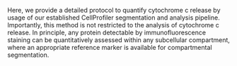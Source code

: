 Here, we provide a detailed protocol to quantify cytochrome c release by usage of our established CellProfiler segmentation and analysis pipeline. Importantly, this method is not restricted to the analysis of cytochrome c release. In principle, any protein detectable by immunofluorescence staining can be quantitatively assessed within any subcellular compartment, where an appropriate reference marker is available for compartmental segmentation.
